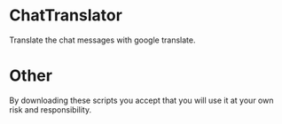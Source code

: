 ChatTranslator
===========
Translate the chat messages with google translate.




Other
===========
By downloading these scripts you accept that you will use it at your own risk and responsibility.
